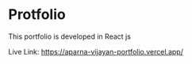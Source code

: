 # Protfolio 

This portfolio is developed in React js

Live Link: https://aparna-vijayan-portfolio.vercel.app/
